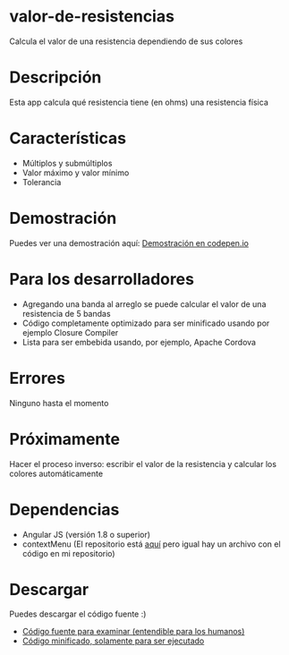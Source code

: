 # valor-de-resistencias
Calcula el valor de una resistencia dependiendo de sus colores
# Descripción
Esta app calcula qué resistencia tiene (en ohms) una resistencia física
# Características
* Múltiplos y submúltiplos
* Valor máximo y valor mínimo
* Tolerancia

# Demostración
Puedes ver una demostración aquí:
[Demostración en codepen.io](http://codepen.io/parzibyte/full/jVVvYg/)

# Para los desarrolladores
* Agregando una banda al arreglo se puede calcular el valor de una resistencia de 5 bandas
* Código completamente optimizado para ser minificado usando por ejemplo Closure Compiler
* Lista para ser embebida usando, por ejemplo, Apache Cordova

# Errores
Ninguno hasta el momento

# Próximamente
Hacer el proceso inverso: escribir el valor de la resistencia y calcular los colores automáticamente

# Dependencias
* Angular JS (versión 1.8 o superior)
* contextMenu (El repositorio está [aquí](https://github.com/Templarian/ui.bootstrap.contextMenu) pero igual hay un archivo con el código en mi repositorio)

# Descargar
Puedes descargar el código fuente :)
* [Código fuente para examinar (entendible para los humanos)](https://github.com/parzibyte/valor-de-resistencias/archive/0.1.zip)
* [Código minificado, solamente para ser ejecutado](https://github.com/parzibyte/valor-de-resistencias/releases/download/0.1/valor-de-resistencia-produccion.rar)
